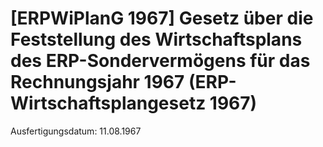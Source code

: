 # [ERPWiPlanG 1967] Gesetz über die Feststellung des Wirtschaftsplans des ERP-Sondervermögens für das Rechnungsjahr 1967  (ERP-Wirtschaftsplangesetz 1967)

Ausfertigungsdatum: 11.08.1967

 